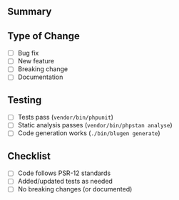 ## Summary

<!-- Brief description of changes -->

## Type of Change

- [ ] Bug fix
- [ ] New feature  
- [ ] Breaking change
- [ ] Documentation

## Testing

- [ ] Tests pass (`vendor/bin/phpunit`)
- [ ] Static analysis passes (`vendor/bin/phpstan analyse`)
- [ ] Code generation works (`./bin/blugen generate`)

## Checklist

- [ ] Code follows PSR-12 standards
- [ ] Added/updated tests as needed
- [ ] No breaking changes (or documented)